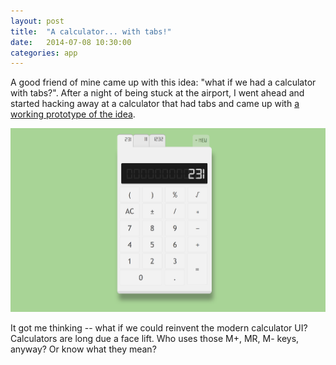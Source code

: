 ```yaml
---
layout: post
title:  "A calculator... with tabs!"
date:   2014-07-08 10:30:00
categories: app
---
```



A good friend of mine came up with this idea: "what if we had a calculator with tabs?". After a night of being stuck at the airport, I went ahead and started hacking away at a calculator that had tabs and came up with [a working prototype of the idea](http://calculatorific.herokuapp.com/).

<a target="_tab" href="http://calculatorific.herokuapp.com"><img src="/assets/images/calculatorific.png"></a>

It got me thinking -- what if we could reinvent the modern calculator UI? Calculators are long due a face lift. Who uses those M+, MR, M- keys, anyway? Or know what they mean?